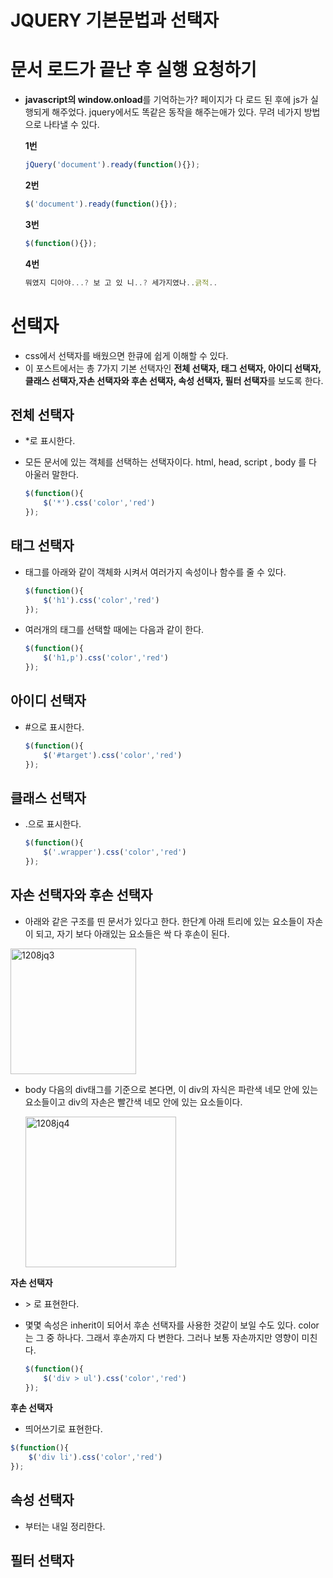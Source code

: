 # JQUERY 기본문법과 선택자

# 문서 로드가 끝난 후 실행 요청하기

- **javascript의 window.onload**를 기억하는가? 페이지가 다 로드 된 후에 js가 실행되게 해주었다. jquery에서도 똑같은 동작을 해주는애가 있다. 무려 네가지 방법으로 나타낼 수 있다.

  **1번**

  ```javascript
  jQuery('document').ready(function(){});
  ```

  **2번**

  ```javascript
  $('document').ready(function(){});
  ```

  **3번**

  ```javascript
  $(function(){});
  ```

  **4번**

  ```javascript
  뭐였지 디아야...? 보 고 있 니..? 세가지였나..긁적..
  ```

# 선택자 

- css에서 선택자를 배웠으면 한큐에 쉽게 이해할 수 있다. 
- 이 포스트에서는 총 7가지 기본 선택자인 **전체 선택자, 태그 선택자, 아이디 선택자, 클래스 선택자,자손 선택자와 후손 선택자, 속성 선택자, 필터 선택자**를 보도록 한다. 

## **전체 선택자**

- *로 표시한다.

- 모든 문서에 있는 객체를 선택하는 선택자이다. html, head, script , body 를 다 아울러 말한다.

  ```javascript
  $(function(){
      $('*').css('color','red')
  });
  ```

## **태그 선택자**

- 태그를 아래와 같이 객체화 시켜서 여러가지 속성이나 함수를 줄 수 있다.

  ```javascript
  $(function(){
      $('h1').css('color','red')
  });
  ```

- 여러개의 태그를 선택할 때에는 다음과 같이 한다. 

  ```javascript
  $(function(){
      $('h1,p').css('color','red')
  });
  ```

## **아이디 선택자**

- #으로 표시한다.

  ```javascript
  $(function(){
      $('#target').css('color','red')
  });
  ```

## **클래스 선택자**

- .으로 표시한다.

  ```javascript
  $(function(){
      $('.wrapper').css('color','red')
  });
  ```

## **자손 선택자와 후손 선택자** 

- 아래와 같은 구조를 띤 문서가 있다고 한다. 한단계 아래 트리에 있는 요소들이 자손이 되고, 자기 보다 아래있는 요소들은 싹 다 후손이 된다. 



<img width="201" alt="1208jq3" src="https://user-images.githubusercontent.com/37058233/101478804-956fb080-3994-11eb-8b18-31c1a694609c.PNG">

- body 다음의 div태그를 기준으로 본다면, 이 div의 자식은 파란색 네모 안에 있는 요소들이고 div의 자손은 빨간색 네모 안에 있는 요소들이다.

  <img width="241" alt="1208jq4" src="https://user-images.githubusercontent.com/37058233/101478795-93a5ed00-3994-11eb-9c7e-b3d966afbf31.PNG">



**자손 선택자**

- &gt; 로 표현한다.

- 몇몇 속성은 inherit이 되어서 후손 선택자를 사용한 것같이 보일 수도 있다. color는 그 중 하나다. 그래서 후손까지 다 변한다. 그러나 보통 자손까지만 영향이 미친다.

  ```javascript
  $(function(){    
      $('div > ul').css('color','red')
  });
  ```

**후손 선택자**

- 띄어쓰기로 표현한다.

```javascript
$(function(){    
    $('div li').css('color','red')
});
```

## **속성 선택자**

- 부터는 내일 정리한다.

## **필터 선택자**


